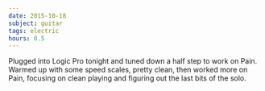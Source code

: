 ```yaml
---
date: 2015-10-18
subject: guitar
tags: electric
hours: 0.5
---
```


Plugged into Logic Pro tonight and tuned down a half step to work on Pain. Warmed up with some speed scales, pretty clean, then worked more on Pain, focusing on clean playing and figuring out the last bits of the solo.